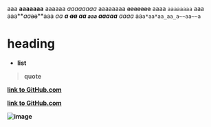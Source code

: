 aaa **aaaaaaa** aaaaaa _aaaaaaaa_ aaaaaaaa ~~aaaaaaa~~ aaaa `aaaaaaaa` aaa
aaa**_aa_~~aa~~**aaa _aa **a ~~aa~~ aa `aaa` aaaaa** aaaa_ aa`a*aa*aa_aa_a~~aa~~a`

# **heading**

- **list**

> **quote**

**[link to GitHub.com](https://github.com/)**

[**link to GitHub.com**](https://github.com/)

**![image](https://github.githubassets.com/images/modules/logos_page/Octocat.png)**

